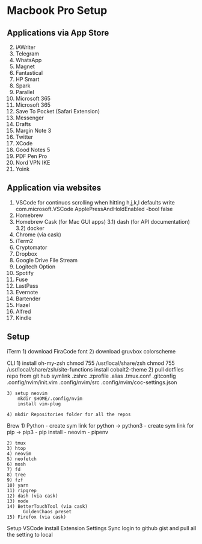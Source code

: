# Macbook Pro Setup

## Applications via App Store
  2)  iAWriter
  3)  Telegram
  4)  WhatsApp
  5)  Magnet
  6)  Fantastical
  7)  HP Smart
  8)  Spark
  9)  Parallel
  10) Microsoft 365
  11) Microsoft 365
  12) Save To Pocket (Safari Extension)
  13) Messenger
  14) Drafts
  15) Margin Note 3
  16) Twitter
  17) XCode
  18) Good Notes 5
  19) PDF Pen Pro
  20) Nord VPN IKE
  21) Yoink


## Application via websites
  1)  VSCode
        for continuos scrolling when hitting h,j,k,l
        defaults write com.microsoft.VSCode ApplePressAndHoldEnabled -bool false
  2)  Homebrew
  3)  Homebrew Cask (for Mac GUI apps)
       3.1)  dash (for API documentation)
       3.2)  docker
  4)  Chrome (via cask)
  5)  iTerm2
  6)  Cryptomator
  8)  Dropbox
  9)  Google Drive File Stream
  10) Logitech Option
  11) Spotify
  12) Fuse
  13) LastPass
  14) Evernote
  15) Bartender
  16) Hazel
  17) Alfred
  18) Kindle

## Setup

  iTerm
    1) download FiraCode font
    2) download gruvbox colorscheme

  CLI
    1) install oh-my-zsh
        chmod 755 /usr/local/share/zsh
        chmod 755 /usr/local/share/zsh/site-functions
        install cobalt2-theme
    2) pull dotfiles repo from git hub
        symlink 
          .zshrc
          .zprofile
          .alias
          .tmux.conf
          .gitconfig
          .config/nvim/init.vim
          .config/nvim/src
          .config/nvim/coc-settings.json

    3) setup neovim
        mkdir $HOME/.config/nvim
        install vim-plug

    4) mkdir Repositories folder for all the repos

  Brew
    1) Python
        - create sym link for python -> python3
        - create sym link for pip -> pip3
        - pip install
          - neovim
          - pipenv

    2) tmux
    3) htop
    4) neovim
    5) neofetch
    6) mosh
    7) fd
    8) tree
    9) fzf
    10) yarn
    11) ripgrep
    12) dash (via cask)
    13) node
    14) BetterTouchTool (via cask)
          GoldenChaos preset
    15) Firefox (via cask)

  Setup VSCode
    install Extension
      Settings Sync
        login to github gist and pull all the setting to local

